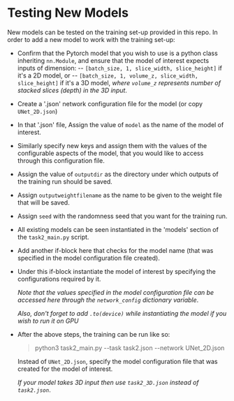 # Testing New Models

New models can be tested on the training set-up provided in this repo. In order to add a new model to work with the training set-up:
- Confirm that the Pytorch model that you wish to use is a python class inheriting `nn.Module`, and ensure that the model of interest expects inputs of dimension:
-- `[batch_size, 1, slice_width, slice_height]` if it's a 2D model, or 
-- `[batch_size, 1, volume_z, slice_width, slice_height]` if it's a 3D model,
 _where `volume_z` represents number of stacked slices (depth) in the 3D input_.
- Create a '.json' network configuration file for the model (or copy `UNet_2D.json`)
- In that '.json' file, Assign the value of `model` as the name of the model of interest.
- Similarly specify new keys and assign them with the values of the configurable aspects of the model, that you would like to access through this configuration file.
- Assign the value of `outputdir` as the directory under which outputs of the training run should be saved.
- Assign `outputweightfilename` as the name to be given to the weight file that will be saved.
- Assign `seed` with the randomness seed that you want for the training run.
- All existing models can be seen instantiated in the 'models' section of the `task2_main.py` script.
- Add another if-block here that checks for the model name (that was specified in the model configuration file created). 
- Under this if-block instantiate the model of interest by specifying the configurations required by it. 

	_Note that the values specified in the model configuration file can be accessed here through the `network_config` dictionary variable_.

	_Also, don't forget to add `.to(device)` while instantiating the model if you wish to run it on GPU_ 
- After the above steps, the training can be run like so:
	>python3 task2_main.py --task task2.json --network UNet_2D.json

	Instead of `UNet_2D.json`, specify the model configuration file that was created for the model of interest.
	
	_If your model takes 3D input then use `task2_3D.json` instead of `task2.json`_.
